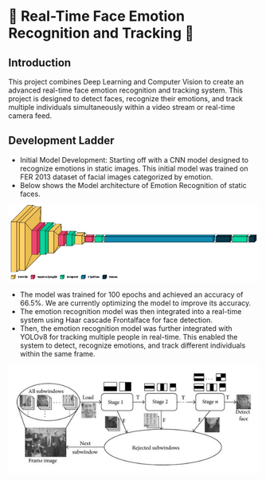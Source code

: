 # 🚀 Real-Time Face Emotion Recognition and Tracking 🎥

## Introduction
This project combines Deep Learning and Computer Vision to create an advanced real-time face emotion recognition and tracking system. This project is designed to detect faces, recognize their emotions, and track multiple individuals simultaneously within a video stream or real-time camera feed.

## Development Ladder
- Initial Model Development: Starting off with a CNN model designed to recognize emotions in static images. This initial model was trained on FER 2013 dataset of facial images categorized by emotion. <br>
- Below shows the Model architecture of Emotion Recognition of static faces. <br>

<p align="center">
<img src = "Model Architecture.jpg">
</p>

- The model was trained for 100 epochs and achieved an accuracy of 66.5%. We are currently optimizing the model to improve its accuracy.
- The emotion recognition model was then integrated into a real-time system using Haar cascade Frontalface for face detection.
- Then, the emotion recognition model was further integrated with YOLOv8 for tracking multiple people in real-time. This enabled the system to detect, recognize emotions, and track different individuals within the same frame. 

<p align="center">
<img src = "HaarCascade.png">
</p>
